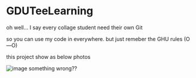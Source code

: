 # GDUTeeLearning
oh well... I say every collage student need their own  Git

so you can use my code in everywhere. but just remeber the GHU rules (O—O)

this project show as below photos

![image something wrong??](http://github.com/luofun/GDUTeeLearning/raw/master/images/mymfc.PNG)
